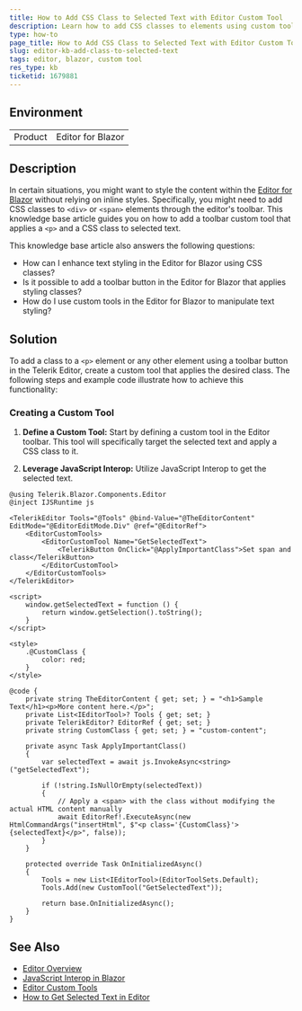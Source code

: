 ```yaml
---
title: How to Add CSS Class to Selected Text with Editor Custom Tool
description: Learn how to add CSS classes to elements using custom toolbar tools in the Telerik Editor for Blazor, enhancing the styling capabilities of your application.
type: how-to
page_title: How to Add CSS Class to Selected Text with Editor Custom Tool
slug: editor-kb-add-class-to-selected-text
tags: editor, blazor, custom tool
res_type: kb
ticketid: 1679881
---
```


## Environment

<table>
    <tbody>
        <tr>
            <td>Product</td>
            <td>Editor for Blazor</td>
        </tr>
    </tbody>
</table>

## Description

In certain situations, you might want to style the content within the [Editor for Blazor](slug:editor-overview) without relying on inline styles. Specifically, you might need to add CSS classes to `<div>` or `<span>` elements through the editor's toolbar. This knowledge base article guides you on how to add a toolbar custom tool that applies a `<p>` and a CSS class to selected text.

This knowledge base article also answers the following questions:
- How can I enhance text styling in the Editor for Blazor using CSS classes?
- Is it possible to add a toolbar button in the Editor for Blazor that applies styling classes?
- How do I use custom tools in the Editor for Blazor to manipulate text styling?

## Solution

To add a class to a `<p>` element or any other element using a toolbar button in the Telerik Editor, create a custom tool that applies the desired class. The following steps and example code illustrate how to achieve this functionality:

### Creating a Custom Tool

1. **Define a Custom Tool:** Start by defining a custom tool in the Editor toolbar. This tool will specifically target the selected text and apply a CSS class to it.

2. **Leverage JavaScript Interop:** Utilize JavaScript Interop to get the selected text.

````RAZOR
@using Telerik.Blazor.Components.Editor
@inject IJSRuntime js

<TelerikEditor Tools="@Tools" @bind-Value="@TheEditorContent" EditMode="@EditorEditMode.Div" @ref="@EditorRef">
    <EditorCustomTools>
        <EditorCustomTool Name="GetSelectedText">
            <TelerikButton OnClick="@ApplyImportantClass">Set span and class</TelerikButton>
        </EditorCustomTool>
    </EditorCustomTools>
</TelerikEditor>

<script>
    window.getSelectedText = function () {
        return window.getSelection().toString();
    }
</script>

<style>
    .@CustomClass {
        color: red;
    }
</style>

@code {
    private string TheEditorContent { get; set; } = "<h1>Sample Text</h1><p>More content here.</p>";
    private List<IEditorTool>? Tools { get; set; }
    private TelerikEditor? EditorRef { get; set; }
    private string CustomClass { get; set; } = "custom-content";

    private async Task ApplyImportantClass()
    {
        var selectedText = await js.InvokeAsync<string>("getSelectedText");

        if (!string.IsNullOrEmpty(selectedText))
        {
            // Apply a <span> with the class without modifying the actual HTML content manually
            await EditorRef!.ExecuteAsync(new HtmlCommandArgs("insertHtml", $"<p class='{CustomClass}'>{selectedText}</p>", false));
        }
    }

    protected override Task OnInitializedAsync()
    {
        Tools = new List<IEditorTool>(EditorToolSets.Default);
        Tools.Add(new CustomTool("GetSelectedText"));

        return base.OnInitializedAsync();
    }
}
````

## See Also

- [Editor Overview](slug:editor-overview)
- [JavaScript Interop in Blazor](https://docs.microsoft.com/en-us/aspnet/core/blazor/javascript-interoperability)
- [Editor Custom Tools](slug:custom-tools)
- [How to Get Selected Text in Editor](slug:editor-get-selection)
